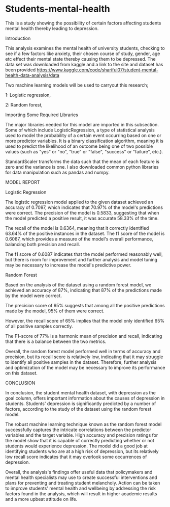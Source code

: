 # Students-mental-health
This is a study showing the possibility of certain factors affecting students mental health thereby leading to depression.

Introduction

This analysis examines the mental health of university students, 
checking to see if a few factors like anxiety, their chosen course of study, gender, 
age etc effect their mental state thereby causing them to be depressed. 
The data set was downloaded from kaggle and a link to the site and dataset has been provided
https://www.kaggle.com/code/shariful07/student-mental-health-data-analysis/data

Two machine learning models will be used to carryout this research;

1: Logistic regression,

2: Random forest,

Importing Some Required Libraries

The major libraries needed for this model are imported in this subsection. Some of which include LogisticRegression, 
a type of statistical analysis used to model the probability of a certain event occurring based on one or more predictor variables. 
It is a binary classification algorithm, meaning it is used to predict the likelihood of an outcome being one of two possible values 
(such as "yes" or "no", "true" or "false", "success" or "failure", etc.).

StandardScaler transforms the data such that the mean of each feature is zero and the variance is one.
I also downloaded common python libraries for data manipulation such as pandas and numpy.

MODEL REPORT

Logistic Regression

The logistic regression model applied to the given dataset achieved an accuracy of 0.7097,
which indicates that 70.97% of the model's predictions were correct. The precision of the model is 0.5833, 
suggesting that when the model predicted a positive result, it was accurate 58.33% of the time.

The recall of the model is 0.6364, meaning that it correctly identified 63.64% of the positive instances in the dataset. 
The f1 score of the model is 0.6087, which provides a measure of the model's overall performance, balancing both precision and recall.

The f1 score of 0.6087 indicates that the model performed reasonably well, but there is room for 
improvement and further analysis and model tuning may be necessary to increase the model's predictive power.


Random Forest

Based on the analysis of the dataset using a random forest model, we achieved an accuracy of 87%, 
indicating that 87% of the predictions made by the model were correct.

The precision score of 95% suggests that among all the positive predictions made by the model, 95% of them were correct.

However, the recall score of 65% implies that the model only identified 65% of all positive samples correctly.

The F1-score of 77% is a harmonic mean of precision and recall, indicating that there is a balance between the two metrics.

Overall, the random forest model performed well in terms of accuracy and precision, but its recall score is relatively low, 
indicating that it may struggle to identify all positive samples in the dataset. 
Therefore, further analysis and optimization of the model may be necessary to improve its performance on this dataset.

CONCLUSION

In conclusion, the student mental health dataset, with depression as the goal column, 
offers important information about the causes of depression in students. Students' depression 
is significantly predicted by a number of factors, according to the study of the dataset using the random forest model.

The robust machine learning technique known as the random forest model successfully captures the
intricate correlations between the predictor variables and the target variable. High accuracy and
precision ratings for the model show that it is capable of correctly predicting whether or not students 
would experience depression. The model did a good job at identifying students who are at a high risk of 
depression, but its relatively low recall score indicates that it may overlook some occurrences of depression.

Overall, the analysis's findings offer useful data that policymakers and mental health specialists may use to 
create successful interventions and plans for preventing and treating student melancholy. 
Action can be taken to improve students' mental health and wellbeing by addressing the risk factors found in the analysis, 
which will result in higher academic results and a more upbeat attitude on life.




